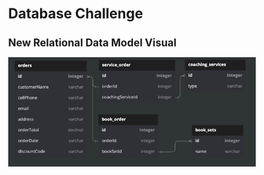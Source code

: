 # Database Challenge

## New Relational Data Model Visual

![New Relational Data Model Visual](NewDatabaseSchemaOrders.png)

